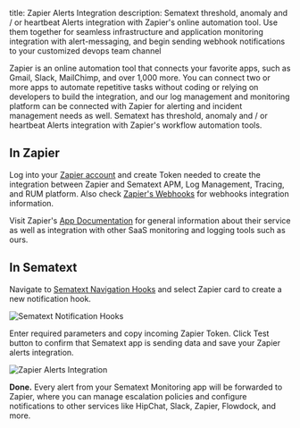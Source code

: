 title: Zapier Alerts Integration
description: Sematext threshold, anomaly and / or heartbeat Alerts integration with Zapier's online automation tool. Use them together for seamless infrastructure and application monitoring integration with alert-messaging, and begin sending webhook notifications to your customized devops team channel

Zapier is an online automation tool that connects your favorite apps, such as Gmail, Slack, MailChimp, and over 1,000 more. You can connect two or more apps to automate repetitive tasks without coding or relying on developers to build the integration, and our log management and monitoring platform can be connected with Zapier for alerting and incident management needs as well. Sematext has threshold, anomaly and / or heartbeat Alerts integration with Zapier's workflow automation tools.

## **In Zapier**

Log into your [Zapier account](https://zapier.com/app/login/) and create Token needed to create the integration between Zapier and Sematext APM, Log Management, Tracing, and RUM platform. Also check [Zapier's Webhooks](https://zapier.com/help/webhooks/) for webhooks integration information.

Visit Zapier's [App Documentation](https://zapier.com/help/service-documentation/) for general information about their service as well as integration with other SaaS monitoring and logging tools such as ours.

## **In Sematext**

Navigate to [Sematext Navigation Hooks](https://apps.sematext.com/ui/webhook-create) and select Zapier card to create a new notification hook.

![Sematext Notification Hooks](https://sematext.com/docs/images/integrations/sematext-notification-hooks.png "Sematext Notification Hook")

Enter required parameters and copy incoming Zapier Token. Click Test button to confirm that Sematext app is sending data and save your Zapier alerts integration.

![Zapier Alerts Integration](https://sematext.com/docs/images/integrations/zapier-integration.png "Zapier Integration")

**Done.** Every alert from your Sematext Monitoring app will be forwarded to Zapier,
where you can manage escalation policies and configure notifications to
other services like HipChat, Slack, Zapier, Flowdock, and more.

